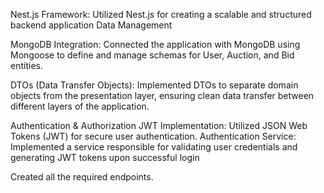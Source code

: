 
Nest.js Framework: Utilized Nest.js for creating a scalable and structured backend application
Data Management

MongoDB Integration: Connected the application with MongoDB using Mongoose to define and manage schemas for User, Auction, and Bid entities.

DTOs (Data Transfer Objects): Implemented DTOs to separate domain objects from the presentation layer, ensuring clean data transfer between different layers of the application.

Authentication & Authorization
JWT Implementation: Utilized JSON Web Tokens (JWT) for secure user authentication.
Authentication Service: Implemented a service responsible for validating user credentials and generating JWT tokens upon successful login

Created all the required endpoints.
